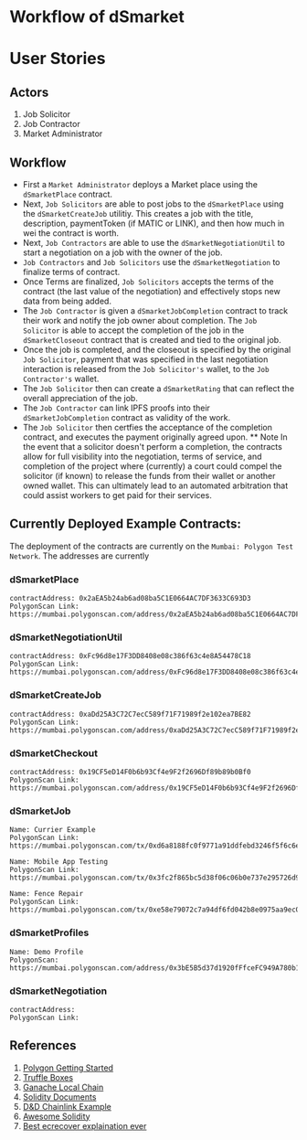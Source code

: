 # Workflow of dSmarket

# User Stories
## Actors
1. Job Solicitor
2. Job Contractor
3. Market Administrator

## Workflow
* First a ```Market Administrator``` deploys a Market place using the ```dSmarketPlace``` contract.
* Next, ```Job Solicitors``` are able to post jobs to the ```dSmarketPlace``` using the ```dSmarketCreateJob``` utilitiy. This creates a job with the title, description, paymentToken (if MATIC or LINK), and then how much in wei the contract is worth.
* Next, ```Job Contractors``` are able to use the ```dSmarketNegotiationUtil``` to start a negotiation on a job with the owner of the job.
* ```Job Contractors``` and ```Job Solicitors``` use the ```dSmarketNegotiation``` to finalize terms of contract.
* Once Terms are finalized, ```Job Solicitors``` accepts the terms of the contract (the last value of the negotiation) and effectively stops new data from being added.
* The ```Job Contractor``` is given a ```dSmarketJobCompletion``` contract to track their work and notify the job owner about completion. The ```Job Solicitor``` is able to accept the completion of the job in the ```dSmarketCloseout``` contract that is created and tied to the original job.
* Once the job is completed, and the closeout is specified by the original ```Job Solicitor```, payment that was specified in the last negotiation interaction is released from the ```Job Solicitor's``` wallet, to the ```Job Contractor's``` wallet. 
* The ```Job Solicitor``` then can create a ```dSmarketRating``` that can reflect the overall appreciation of the job.
* The ```Job Contractor``` can link IPFS proofs into their ```dSmarketJobCompletion``` contract as validity of the work.
* The ```Job Solicitor``` then certfies the acceptance of the completion contract, and executes the payment originally agreed upon. 
** Note In the event that a solicitor doesn't perform a completion, the contracts allow for full visibility into the negotiation, terms of service, and completion of the project where (currently) a court could compel the solicitor (if known) to release the funds from their wallet or another owned wallet. This can ultimately lead to an automated arbitration that could assist workers to get paid for their services.


## Currently Deployed Example Contracts:
The deployment of the contracts are currently on the ```Mumbai: Polygon Test Network```. The addresses are currently 
### dSmarketPlace
```
contractAddress: 0x2aEA5b24ab6ad08ba5C1E0664AC7DF3633C693D3
PolygonScan Link: https://mumbai.polygonscan.com/address/0x2aEA5b24ab6ad08ba5C1E0664AC7DF3633C693D3
```

### dSmarketNegotiationUtil
```
contractAddress: 0xFc96d8e17F3DD8408e08c386f63c4e8A54478C18
PolygonScan Link: https://mumbai.polygonscan.com/address/0xFc96d8e17F3DD8408e08c386f63c4e8A54478C18
```

### dSmarketCreateJob
```
contractAddress: 0xaDd25A3C72C7ecC589f71F71989f2e102ea7BE82
PolygonScan Link: https://mumbai.polygonscan.com/address/0xaDd25A3C72C7ecC589f71F71989f2e102ea7BE82
```

### dSmarketCheckout
```
contractAddress: 0x19CF5eD14F0b6b93Cf4e9F2f2696Df89b89b0Bf0
PolygonScan Link: https://mumbai.polygonscan.com/address/0x19CF5eD14F0b6b93Cf4e9F2f2696Df89b89b0Bf0
```

### dSmarketJob
```
Name: Currier Example 
PolygonScan Link: https://mumbai.polygonscan.com/tx/0xd6a8188fc0f9771a91ddfebd3246f5f6c6e4b659522d304f36d3f13a61874cbd

Name: Mobile App Testing
PolygonScan Link: https://mumbai.polygonscan.com/tx/0x3fc2f865bc5d38f06c06b0e737e295726d99f3331399b80c34af4e3011d07925

Name: Fence Repair
PolygonScan Link: https://mumbai.polygonscan.com/tx/0xe58e79072c7a94df6fd042b8e0975aa9ec0544fa03a06fa7d79c051668c82a9f
```

### dSmarketProfiles
```
Name: Demo Profile
PolygonScan: https://mumbai.polygonscan.com/address/0x3bE5B5d37d1920fFfceFC949A780b1565f518e21
```

### dSmarketNegotiation
```
contractAddress: 
PolygonScan Link:
```


## References
1. [Polygon Getting Started](https://docs.polygon.technology/docs/develop/getting-started/) 
2. [Truffle Boxes](https://trufflesuite.com/boxes/)
3. [Ganache Local Chain](https://github.com/trufflesuite/ganache)
4. [Solidity Documents](https://docs.soliditylang.org/en/v0.8.15/)
5. [D&D Chainlink Example](https://github.com/PatrickAlphaC/dungeons-and-dragons-nft/blob/master/contracts/DungeonsAndDragonsCharacter.sol)
6. [Awesome Solidity](https://github.com/bkrem/awesome-solidity)
7. [Best ecrecover explaination ever](https://soliditydeveloper.com/ecrecover)